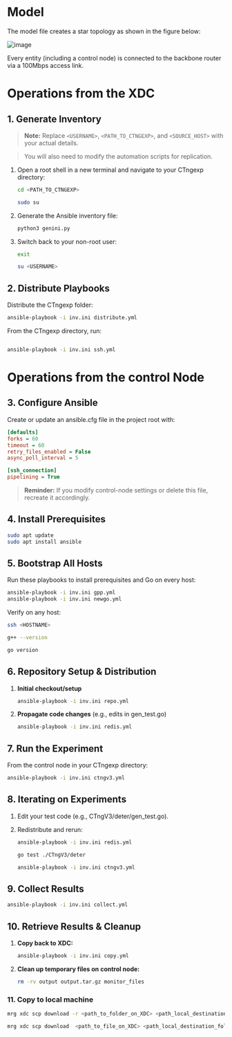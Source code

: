 # Model 
The model file creates a star topology as shown in the figure below: 

![image](https://github.com/user-attachments/assets/ebc51907-91f9-44cf-89da-249f72210f03)

Every entity (including a control node) is connected to the backbone router via a 100Mbps access link. 


# Operations from the XDC
## 1. Generate Inventory

> **Note:** Replace `<USERNAME>`, `<PATH_TO_CTNGEXP>`, and `<SOURCE_HOST>` with your actual details.

> You will also need to modify the automation scripts for replication. 

1. Open a root shell in a new terminal and navigate to your CTngexp directory:

   ```bash
   cd <PATH_TO_CTNGEXP>
   ```
   ```bash
   sudo su          
   ```
2. Generate the Ansible inventory file:

   ```bash
   python3 genini.py   
   ```
3. Switch back to your non-root user:

   ```bash
   exit              
   ```
   ```bash
   su <USERNAME>     
   ```

## 2. Distribute Playbooks
Distribute the CTngexp folder:
```bash
ansible-playbook -i inv.ini distribute.yml  
```
From the CTngexp directory, run:

```bash

ansible-playbook -i inv.ini ssh.yml         
```
# Operations from the control Node

## 3. Configure Ansible

Create or update an ansible.cfg file in the project root with:

```ini
[defaults]
forks = 60
timeout = 60
retry_files_enabled = False
async_poll_interval = 5

[ssh_connection]
pipelining = True
```

> **Reminder:** If you modify control-node settings or delete this file, recreate it accordingly.

## 4. Install Prerequisites

```bash
sudo apt update
sudo apt install ansible
```

## 5. Bootstrap All Hosts

Run these playbooks to install prerequisites and Go on every host:

```bash
ansible-playbook -i inv.ini gpp.yml      
ansible-playbook -i inv.ini newgo.yml    
```

Verify on any host:

```bash
ssh <HOSTNAME>
```
```bash
g++ --version
```
```bash
go version
```

## 6. Repository Setup & Distribution

1. **Initial checkout/setup**

   ```bash
   ansible-playbook -i inv.ini repo.yml
   ```
2. **Propagate code changes** (e.g., edits in gen\_test.go)

   ```bash
   ansible-playbook -i inv.ini redis.yml
   ```

## 7. Run the Experiment

From the control node in your CTngexp directory:

```bash
ansible-playbook -i inv.ini ctngv3.yml
```

## 8. Iterating on Experiments

1. Edit your test code (e.g., CTngV3/deter/gen\_test.go).
2. Redistribute and rerun:

   ```bash
   ansible-playbook -i inv.ini redis.yml
   ```
   ```bash
   go test ./CTngV3/deter
   ```
   ```bash
   ansible-playbook -i inv.ini ctngv3.yml
   ```

## 9. Collect Results

```bash
ansible-playbook -i inv.ini collect.yml
```

## 10. Retrieve Results & Cleanup

1. **Copy back to XDC:**

   ```bash
   ansible-playbook -i inv.ini copy.yml
   ```
2. **Clean up temporary files on control node:**

   ```bash
   rm -rv output output.tar.gz monitor_files
   ```
### 11. Copy to local machine 
   ```bash
   mrg xdc scp download -r <path_to_folder_on_XDC> <path_local_destination_folder>
   ```
   ```bash
   mrg xdc scp download  <path_to_file_on_XDC> <path_local_destination_folder>
   ```
